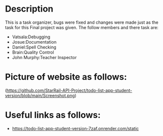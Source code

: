 # Description

This is a task organizer, bugs were fixed and changes were made just as the task for this Final project was given. The follow members and there task are:

* Vatsala:Debugging
* Josue:Documentation
* Daniel:Spell Checking
* Brain:Quality Control
* John Murphy:Teacher Inspector
# Picture of website as follows:

(https://github.com/StarRail-API-Project/todo-list-app-student-version/blob/main/Screenshot.png)

# Useful links as follows:
* https://todo-list-app-student-version-7zaf.onrender.com/static
